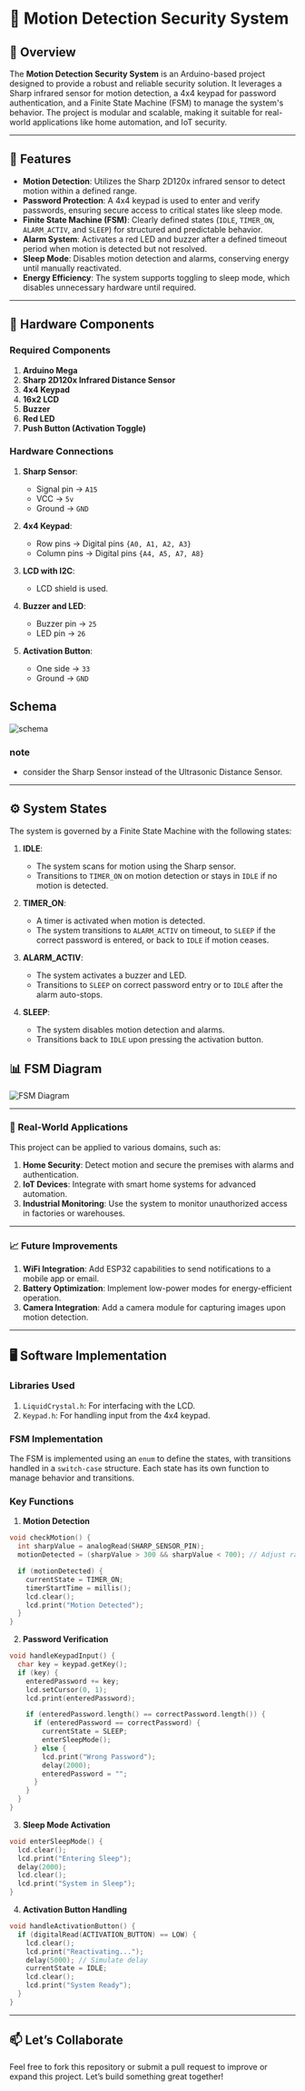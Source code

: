 # 🔐 Motion Detection Security System

## 📜 Overview  
The **Motion Detection Security System** is an Arduino-based project designed to provide a robust and reliable security solution. It leverages a Sharp infrared sensor for motion detection, a 4x4 keypad for password authentication, and a Finite State Machine (FSM) to manage the system's behavior. The project is modular and scalable, making it suitable for real-world applications like home automation, and IoT security.

---

## 🎯 Features  

- **Motion Detection**: Utilizes the Sharp 2D120x infrared sensor to detect motion within a defined range.  
- **Password Protection**: A 4x4 keypad is used to enter and verify passwords, ensuring secure access to critical states like sleep mode.  
- **Finite State Machine (FSM)**: Clearly defined states (`IDLE`, `TIMER_ON`, `ALARM_ACTIV`, and `SLEEP`) for structured and predictable behavior.  
- **Alarm System**: Activates a red LED and buzzer after a defined timeout period when motion is detected but not resolved.  
- **Sleep Mode**: Disables motion detection and alarms, conserving energy until manually reactivated.  
- **Energy Efficiency**: The system supports toggling to sleep mode, which disables unnecessary hardware until required.  

---

## 🔧 Hardware Components  

### Required Components  
1. **Arduino Mega**  
2. **Sharp 2D120x Infrared Distance Sensor**  
3. **4x4 Keypad**  
4. **16x2 LCD**  
5. **Buzzer**  
6. **Red LED**  
7. **Push Button (Activation Toggle)**  

### Hardware Connections  
1. **Sharp Sensor**:  
   - Signal pin → `A15`  
   - VCC → `5v`  
   - Ground → `GND`  

2. **4x4 Keypad**:  
   - Row pins → Digital pins `{A0, A1, A2, A3}`  
   - Column pins → Digital pins `{A4, A5, A7, A8}`  

3. **LCD with I2C**:
   - LCD shield is used. 

5. **Buzzer and LED**:  
   - Buzzer pin → `25`  
   - LED pin → `26`  

6. **Activation Button**:  
   - One side → `33`  
   - Ground → `GND`

## Schema 

![schema](resources/schema.png)
### note 
   - consider the Sharp Sensor instead of the Ultrasonic Distance Sensor.


---

## ⚙️ System States  

The system is governed by a Finite State Machine with the following states:  

1. **IDLE**:  
   - The system scans for motion using the Sharp sensor.  
   - Transitions to `TIMER_ON` on motion detection or stays in `IDLE` if no motion is detected.  

2. **TIMER_ON**:  
   - A timer is activated when motion is detected.  
   - The system transitions to `ALARM_ACTIV` on timeout, to `SLEEP` if the correct password is entered, or back to `IDLE` if motion ceases.  

3. **ALARM_ACTIV**:  
   - The system activates a buzzer and LED.  
   - Transitions to `SLEEP` on correct password entry or to `IDLE` after the alarm auto-stops.  

4. **SLEEP**:  
   - The system disables motion detection and alarms.  
   - Transitions back to `IDLE` upon pressing the activation button.

## 📊 FSM Diagram

![FSM Diagram](resources/FSMDiagram.png)


---

### 🚀 Real-World Applications  

This project can be applied to various domains, such as:  

1. **Home Security**: Detect motion and secure the premises with alarms and authentication.  
2. **IoT Devices**: Integrate with smart home systems for advanced automation.  
3. **Industrial Monitoring**: Use the system to monitor unauthorized access in factories or warehouses.  

---

### 📈 Future Improvements  

1. **WiFi Integration**: Add ESP32 capabilities to send notifications to a mobile app or email.  
2. **Battery Optimization**: Implement low-power modes for energy-efficient operation.  
3. **Camera Integration**: Add a camera module for capturing images upon motion detection.

---

## 🖥️ Software Implementation  

### Libraries Used  
1. `LiquidCrystal.h`: For interfacing with the LCD.  
2. `Keypad.h`: For handling input from the 4x4 keypad.  

### FSM Implementation  
The FSM is implemented using an `enum` to define the states, with transitions handled in a `switch-case` structure. Each state has its own function to manage behavior and transitions.

### Key Functions  

1. **Motion Detection**  
```cpp
void checkMotion() {
  int sharpValue = analogRead(SHARP_SENSOR_PIN);
  motionDetected = (sharpValue > 300 && sharpValue < 700); // Adjust range

  if (motionDetected) {
    currentState = TIMER_ON;
    timerStartTime = millis();
    lcd.clear();
    lcd.print("Motion Detected");
  }
}
```
2. **Password Verification**  
```cpp
void handleKeypadInput() {
  char key = keypad.getKey();
  if (key) {
    enteredPassword += key;
    lcd.setCursor(0, 1);
    lcd.print(enteredPassword);

    if (enteredPassword.length() == correctPassword.length()) {
      if (enteredPassword == correctPassword) {
        currentState = SLEEP;
        enterSleepMode();
      } else {
        lcd.print("Wrong Password");
        delay(2000);
        enteredPassword = "";
      }
    }
  }
}
```

3. **Sleep Mode Activation**
```cpp
void enterSleepMode() {
  lcd.clear();
  lcd.print("Entering Sleep");
  delay(2000);
  lcd.clear();
  lcd.print("System in Sleep");
}
```

4. **Activation Button Handling**
```cpp
void handleActivationButton() {
  if (digitalRead(ACTIVATION_BUTTON) == LOW) {
    lcd.clear();
    lcd.print("Reactivating...");
    delay(5000); // Simulate delay
    currentState = IDLE;
    lcd.clear();
    lcd.print("System Ready");
  }
}
```

---

## 📫 Let’s Collaborate
Feel free to fork this repository or submit a pull request to improve or expand this project. Let’s build something great together!

